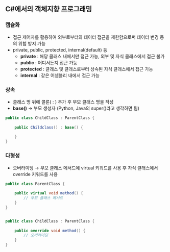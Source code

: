 ## C#에서의 객체지향 프로그래밍

### 캡슐화

- 접근 제어자를 활용하여 외부로부터의 데이터 접근을 제한함으로써 데이터 변경 등의 위험 방지 가능
- private, public, protected, internal(default) 등
    - **private** : 해당 클래스 내에서만 접근 가능, 외부 및 자식 클래스에서 접근 불가
    - **public** : 어디서든지 접근 가능
    - **protected** : 클래스 및 클래스로부터 상속된 자식 클래스에서 접근 가능
    - **internal** : 같은 어셈블리 내에서 접근 가능

### 상속

- 클래스 명 뒤에 콜론( : ) 추가 후 부모 클래스 명을 작성
- **base()** → 부모 생성자 (Python, Java의 super()라고 생각하면 됨)

```csharp
public class ChildClass : ParentClass {
	
	public Childclass() : base() {
	
	}
}
```

### 다형성

- 오버라이딩 → 부모 클래스 메서드에 virtual 키워드를 사용 후 자식 클래스에서 override 키워드를 사용

```csharp
public class ParentClass {
	
	public virtual void method() {
		// 부모 클래스 메서드
	}
}


public class ChildClass : ParentClass {
	
	public override void method() {
		// 오버라이딩
	}
}
```